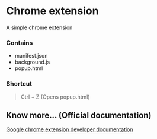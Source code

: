 # Chrome extension

A simple chrome extension

### Contains
 - manifest.json
 - background.js
 - popup.html

### Shortcut
> Ctrl + Z (Opens popup.html)

 ## Know more... (Official documentation)
 [Google chrome extension developer documentation](https://developers.chrome.com/extensions)